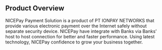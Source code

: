## Product Overview

NICEPay Payment Solution is a product of PT IONPAY NETWORKS that provide various electronic payment over the Internet safely without separate security device. NICEPay have integrate with Banks via Banks’ host to host connection for better and faster performance. Using latest technology, NICEPay confidence to grow your business together.